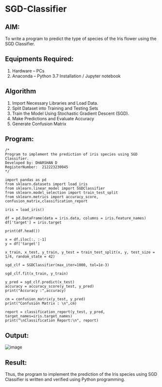 # SGD-Classifier
## AIM:
To write a program to predict the type of species of the Iris flower using the SGD Classifier.

## Equipments Required:
1. Hardware – PCs
2. Anaconda – Python 3.7 Installation / Jupyter notebook

## Algorithm
1. Import Necessary Libraries and Load Data.
2. Split Dataset into Training and Testing Sets
3. Train the Model Using Stochastic Gradient Descent (SGD).
4. Make Predictions and Evaluate Accuracy
5. Generate Confusion Matrix

## Program:
```
/*
Program to implement the prediction of iris species using SGD Classifier.
Developed by: DHARSHAN D
RegisterNumber:  212223230045
*/

import pandas as pd
from sklearn.datasets import load_iris
from sklearn.linear_model import SGDClassifier
from sklearn.model_selection import train_test_split
from sklearn.metrics import accuracy_score, confusion_matrix,classification_report

iris = load_iris()

df = pd.DataFrame(data = iris.data, columns = iris.feature_names)
df['target'] = iris.target

print(df.head())

x = df.iloc[:, :-1]
y = df['target']

x_train, x_test, y_train, y_test = train_test_split(x, y, test_size = 1/4, random_state = 42)

sgd_clf = SGDClassifier(max_iter=1000, tol=1e-3)

sgd_clf.fit(x_train, y_train)

y_pred = sgd_clf.predict(x_test)
accuracy = accuracy_score(y_test, y_pred)
print("Accuracy :",accuracy)

cm = confusion_matrix(y_test, y_pred)
print("Confusion Matrix : \n",cm)

report = classification_report(y_test, y_pred, target_names=iris.target_names)
print("\nClassification Report:\n", report)
```

## Output:
![image](https://github.com/user-attachments/assets/13b36358-3bbb-42b3-9ec0-0351082ff662)



## Result:
Thus, the program to implement the prediction of the Iris species using SGD Classifier is written and verified using Python programming.
